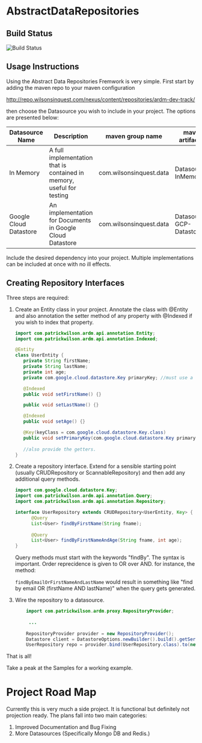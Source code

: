# AbstractDataRepositories

## Build Status

![Build Status](http://builder.wilsonsinquest.com/buildStatus/icon?job=OpenSourceProjects/AbstractDataRepositoriesMasterBranch)

## Usage Instructions

Using the Abstract Data Repositories Fremwork is very simple. First start by adding
the maven repo to your maven configuration

http://repo.wilsonsinquest.com/nexus/content/repositories/ardm-dev-track/

then choose the Datasource you wish to include in your project.  The options are presented below:

|Datasource Name| Description | maven group name| maven artifact id|
|---            | ----        |---              | ----- |
|In Memory      |A full implementation that is contained in memory, useful for testing| com.wilsonsinquest.data | Datasource-InMemory |
|Google Cloud Datastore | An implementation for Documents in Google Cloud Datastore | com.wilsonsinquest.data | Datasource-GCP-Datastore |

Include the desired dependency into your project.  Multiple implementations can be included at once with no ill effects.

## Creating Repository Interfaces

Three steps are required:  

1. Create an Entity class in your project.  Annotate the class with @Entity and also annotation the setter method of any property with @Indexed if you wish to index that property.

    ```java
    import com.patrickwilson.ardm.api.annotation.Entity;
    import com.patrickwilson.ardm.api.annotation.Indexed;
 
    @Entity   
    class UserEntity {
       private String firstName;
       private String lastName;
       private int age;
       private com.google.cloud.datastore.Key primaryKey; //must use a key type that is appropriate for the datasource - in this case GCP Datastore Key.
    
       @Indexed
       public void setFirstName() {}
    
       public void setLastName() {}
    
       @Indexed
       public void setAge() {}
    
       @Key(keyClass = com.google.cloud.datastore.Key.class)        
       public void setPrimaryKey(com.google.cloud.datastore.Key primaryKey) {}
       
       //also provide the getters.
    }

    ```
2. Create a repository interface.  Extend for a sensible starting point (usually CRUDRepository or ScannableRepository) and then add any additional query methods.

    ```java
    import com.google.cloud.datastore.Key;
    import com.patrickwilson.ardm.api.annotation.Query;
    import com.patrickwilson.ardm.api.annotation.Repository;
 
    interface UserRepository extends CRUDRepository<UserEntity, Key> {
          @Query
          List<User> findByFirstName(String fname);
       
          @Query
          List<User> findByFirstNameAndAge(String fname, int age);
    }
 
    ```
    
    Query methods must start with the keywords "findBy".  The syntax is important.  Order reprecidence is given to OR over AND. for instance, the method:
    
    ```findByEmailOrFirstNameAndLastName``` would result in something like "find by email OR (firstName AND lastName)" when the query gets generated.
   
3. Wire the repository to a datasource.
   
   ```java
       import com.patrickwilson.ardm.proxy.RepositoryProvider;
        
        ...
        
       RepositoryProvider provider = new RepositoryProvider();
       Datastore client = DatastoreOptions.newBuilder().build().getService();
       UserRepository repo = provider.bind(UserRepository.class).to(new GCPDatastoreDatasourceAdaptor(client));    
   ```

That is all!

Take a peak at the Samples for a working example.


# Project Road Map

Currently this is very much a side project.  It is functional but definitely not projection ready.  The plans fall into two main categories:

1. Improved Documentation and Bug Fixing
2. More Datasources (Specifically Mongo DB and Redis.)
